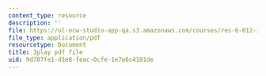 ```yaml
---
content_type: resource
description: ''
file: https://ol-ocw-studio-app-qa.s3.amazonaws.com/courses/res-6-012-introduction-to-probability-spring-2018/9d787fe1d1e8feac0cfe1e7a6c4181de_1R4IzkWSNgI.pdf
file_type: application/pdf
resourcetype: Document
title: 3play pdf file
uid: 9d787fe1-d1e8-feac-0cfe-1e7a6c4181de
---
```

